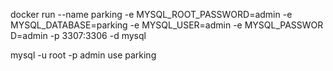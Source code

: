 docker run --name parking -e MYSQL_ROOT_PASSWORD=admin -e MYSQL_DATABASE=parking -e MYSQL_USER=admin -e MYSQL_PASSWOR
D=admin -p 3307:3306 -d mysql


mysql -u root -p
admin
use parking